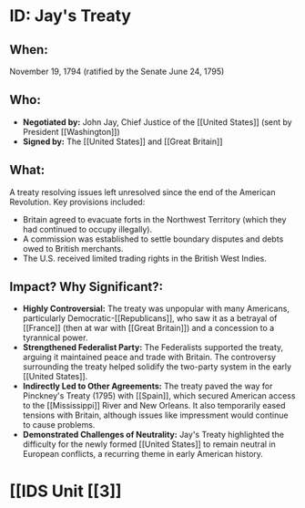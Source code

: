 # ID: Jay's Treaty
## When: 
November 19, 1794 (ratified by the Senate June 24, 1795)

## Who: 
* **Negotiated by:** John Jay, Chief Justice of the [[United States]] (sent by President [[Washington]])
* **Signed by:**  The [[United States]] and [[Great Britain]]

## What: 
A treaty resolving issues left unresolved since the end of the American Revolution. Key provisions included:

* Britain agreed to evacuate forts in the Northwest Territory (which they had continued to occupy illegally).
* A commission was established to settle boundary disputes and debts owed to British merchants.
* The U.S. received limited trading rights in the British West Indies.

## Impact? Why Significant?: 
* **Highly Controversial:**  The treaty was unpopular with many Americans, particularly Democratic-[[Republicans]], who saw it as a betrayal of [[France]] (then at war with [[Great Britain]]) and a concession to a tyrannical power. 
* **Strengthened Federalist Party:** The Federalists supported the treaty, arguing it maintained peace and trade with Britain. The controversy surrounding the treaty helped solidify the two-party system in the early [[United States]].
* **Indirectly Led to Other Agreements:** The treaty paved the way for Pinckney's Treaty (1795) with [[Spain]], which secured American access to the [[Mississippi]] River and New Orleans. It also temporarily eased tensions with Britain, although issues like impressment would continue to cause problems.
* **Demonstrated Challenges of Neutrality:** Jay's Treaty highlighted the difficulty for the newly formed [[United States]] to remain neutral in European conflicts, a recurring theme in early American history. 

# [[IDS Unit [[3]]